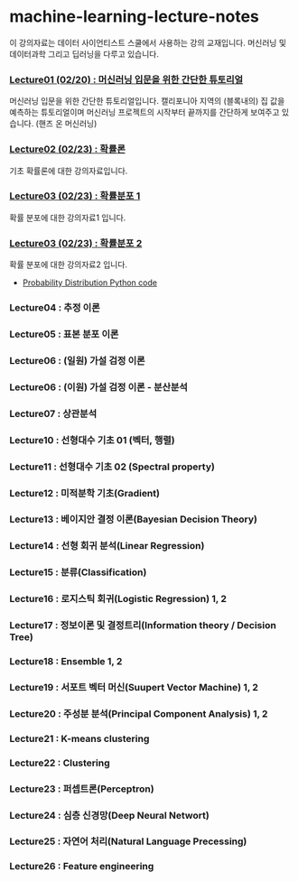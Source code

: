 # machine-learning-lecture-notes

이 강의자료는 데이터 사이언티스트 스쿨에서 사용하는 강의 교재입니다. 머신러닝 및 데이터과학 그리고 딥러닝을 다루고 있습니다.

### [Lecture01 (02/20) : 머신러닝 입문을 위한 간단한 튜토리얼](https://nbviewer.jupyter.org/github/jeonghunyoon/machine-learning-lecture-notes/blob/master/Lecture01_Machine_Learning_Simple_Tutorial.ipynb)
머신러닝 입문을 위한 간단한 튜토리얼입니다. 캘리포니아 지역의 (블록내의) 집 값을 예측하는 튜토리얼이며 머신러닝 프로젝트의 시작부터 끝까지를 간단하게 보여주고 있습니다. (핸즈 온 머신러닝)

### [Lecture02 (02/23) : 확률론](https://nbviewer.jupyter.org/github/jeonghunyoon/machine-learning-lecture-notes/blob/master/Lecture02_Probabilities.pdf)
기초 확률론에 대한 강의자료입니다. 

### [Lecture03 (02/23) : 확률분포 1](https://nbviewer.jupyter.org/github/jeonghunyoon/machine-learning-lecture-notes/blob/master/Lecture03_Probability_Distribution_01.pdf)
확률 분포에 대한 강의자료1 입니다. 

### [Lecture03 (02/23) : 확률분포 2](https://nbviewer.jupyter.org/github/jeonghunyoon/machine-learning-lecture-notes/blob/master/Lecture03_Probability_Distribution_02.pdf)
확률 분포에 대한 강의자료2 입니다.
 - [Probability Distribution Python code](https://nbviewer.jupyter.org/github/jeonghunyoon/machine-learning-lecture-notes/blob/master/Lecture03_Probability_Distribution.ipynb)

### Lecture04 : 추정 이론

### Lecture05 : 표본 분포 이론

### Lecture06 : (일원) 가설 검정 이론 

### Lecture06 : (이원) 가설 검정 이론 - 분산분석

### Lecture07 : 상관분석

### Lecture10 : 선형대수 기초 01 (벡터, 행렬)

### Lecture11 : 선형대수 기초 02 (Spectral property)

### Lecture12 : 미적분학 기초(Gradient)

### Lecture13 : 베이지안 결정 이론(Bayesian Decision Theory)

### Lecture14 : 선형 회귀 분석(Linear Regression)

### Lecture15 : 분류(Classification)

### Lecture16 : 로지스틱 회귀(Logistic Regression) 1, 2

### Lecture17 : 정보이론 및 결정트리(Information theory / Decision Tree)

### Lecture18 : Ensemble 1, 2

### Lecture19 : 서포트 벡터 머신(Suupert Vector Machine) 1, 2

### Lecture20 : 주성분 분석(Principal Component Analysis) 1, 2

### Lecture21 : K-means clustering

### Lecture22 : Clustering

### Lecture23 : 퍼셉트론(Perceptron)

### Lecture24 : 심층 신경망(Deep Neural Networt)

### Lecture25 : 자연어 처리(Natural Language Precessing)

### Lecture26 : Feature engineering

